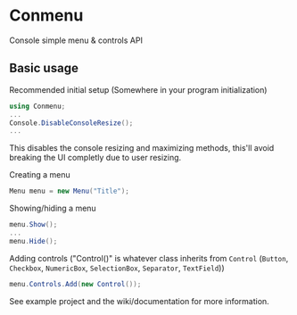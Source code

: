 # Conmenu
Console simple menu &amp; controls API

## Basic usage

Recommended initial setup (Somewhere in your program initialization)
```cs
using Conmenu;
...
Console.DisableConsoleResize();
...
```
This disables the console resizing and maximizing methods, this'll avoid breaking the UI completly due to user resizing.


Creating a menu
```cs
Menu menu = new Menu("Title");
```

Showing/hiding a menu
```cs
menu.Show();
...
menu.Hide();
```

Adding controls ("Control()" is whatever class inherits from `Control` (`Button`, `Checkbox`, `NumericBox`, `SelectionBox`, `Separator`, `TextField`))
```cs
menu.Controls.Add(new Control());
```

See example project and the wiki/documentation for more information.
